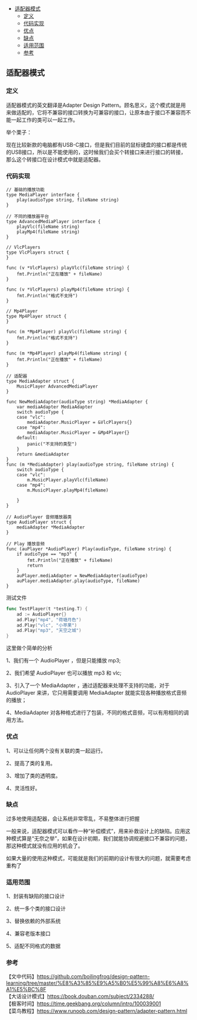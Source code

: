 <!-- START doctoc generated TOC please keep comment here to allow auto update -->
<!-- DON'T EDIT THIS SECTION, INSTEAD RE-RUN doctoc TO UPDATE -->

- [适配器模式](#%E9%80%82%E9%85%8D%E5%99%A8%E6%A8%A1%E5%BC%8F)
  - [定义](#%E5%AE%9A%E4%B9%89)
  - [代码实现](#%E4%BB%A3%E7%A0%81%E5%AE%9E%E7%8E%B0)
  - [优点](#%E4%BC%98%E7%82%B9)
  - [缺点](#%E7%BC%BA%E7%82%B9)
  - [适用范围](#%E9%80%82%E7%94%A8%E8%8C%83%E5%9B%B4)
  - [参考](#%E5%8F%82%E8%80%83)

<!-- END doctoc generated TOC please keep comment here to allow auto update -->

## 适配器模式

### 定义

适配器模式的英文翻译是Adapter Design Pattern。顾名思义，这个模式就是用来做适配的，它将不兼容的接口转换为可兼容的接口，让原本由于接口不兼容而不能一起工作的类可以一起工作。  

举个栗子：  

现在比较新款的电脑都有USB-C接口，但是我们目前的鼠标键盘的接口都是传统的USB接口，所以是不能使用的，这时候我们会买个转接口来进行接口的转接，那么这个转接口在设计模式中就是适配器。   

### 代码实现

```
// 基础的播放功能
type MediaPlayer interface {
	play(audioType string, fileName string)
}

// 不同的播放器平台
type AdvancedMediaPlayer interface {
	playVlc(fileName string)
	playMp4(fileName string)
}

// VlcPlayers
type VlcPlayers struct {
}

func (v *VlcPlayers) playVlc(fileName string) {
	fmt.Println("正在播放" + fileName)
}

func (v *VlcPlayers) playMp4(fileName string) {
	fmt.Println("格式不支持")
}

// Mp4Player
type Mp4Player struct {
}

func (m *Mp4Player) playVlc(fileName string) {
	fmt.Println("格式不支持")
}

func (m *Mp4Player) playMp4(fileName string) {
	fmt.Println("正在播放" + fileName)
}

// 适配器
type MediaAdapter struct {
	MusicPlayer AdvancedMediaPlayer
}

func NewMediaAdapter(audioType string) *MediaAdapter {
	var mediaAdapter MediaAdapter
	switch audioType {
	case "vlc":
		mediaAdapter.MusicPlayer = &VlcPlayers{}
	case "mp4":
		mediaAdapter.MusicPlayer = &Mp4Player{}
	default:
		panic("不支持的类型")
	}
	return &mediaAdapter
}
func (m *MediaAdapter) play(audioType string, fileName string) {
	switch audioType {
	case "vlc":
		m.MusicPlayer.playVlc(fileName)
	case "mp4":
		m.MusicPlayer.playMp4(fileName)

	}
}

// AudioPlayer 音频播放器类
type AudioPlayer struct {
	mediaAdapter *MediaAdapter
}

// Play 播放音频
func (auPlayer *AudioPlayer) Play(audioType, fileName string) {
	if audioType == "mp3" {
		fmt.Println("正在播放" + fileName)
		return
	}
	auPlayer.mediaAdapter = NewMediaAdapter(audioType)
	auPlayer.mediaAdapter.play(audioType, fileName)
}
```

测试文件

```go
func TestPlayer(t *testing.T) {
	ad := AudioPlayer{}
	ad.Play("mp4", "荷塘月色")
	ad.Play("vlc", "小苹果")
	ad.Play("mp3", "天空之城")
}
```

这里做个简单的分析  

1、我们有一个 AudioPlayer ，但是只能播放 mp3;  

2、我们希望 AudioPlayer 也可以播放 mp3 和 vlc;  

3、引入了一个 MediaAdapter ，通过适配器来处理不支持的功能，对于 AudioPlayer 来讲，它只用需要调用 MediaAdapter 就能实现各种播放格式音频的播放；  

4、MediaAdapter 对各种格式进行了包装，不同的格式音频，可以有用相同的调用方法。   

### 优点

1、可以让任何两个没有关联的类一起运行。 

2、提高了类的复用。 

3、增加了类的透明度。 

4、灵活性好。

### 缺点

过多地使用适配器，会让系统非常零乱，不易整体进行把握   

一般来说，适配器模式可以看作一种“补偿模式”，用来补救设计上的缺陷。应用这种模式算是“无奈之举”，如果在设计初期，我们就能协调规避接口不兼容的问题，那这种模式就没有应用的机会了。  

如果大量的使用这种模式，可能就是我们的前期的设计有很大的问题，就需要考虑重构了  

### 适用范围

1、封装有缺陷的接口设计  

2、统一多个类的接口设计  

3、替换依赖的外部系统  

4、兼容老版本接口  

5、适配不同格式的数据  

### 参考

【文中代码】https://github.com/boilingfrog/design-pattern-learning/tree/master/%E8%A3%85%E9%A5%B0%E5%99%A8%E6%A8%A1%E5%BC%8F  
【大话设计模式】https://book.douban.com/subject/2334288/  
【极客时间】https://time.geekbang.org/column/intro/100039001    
【菜鸟教程】https://www.runoob.com/design-pattern/adapter-pattern.html  